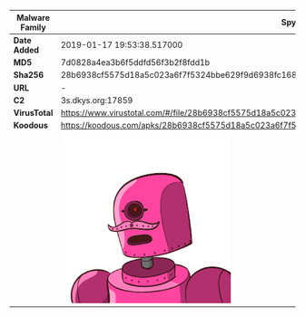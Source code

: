 | Malware Family | SpyNote                                                      |
| -------------- | ------------------------------------------------------------ |
| **Date Added** | 2019-01-17 19:53:38.517000                                                   |
| **MD5**        | 7d0828a4ea3b6f5ddfd56f3b2f8fdd1b                             |
| **Sha256**     | 28b6938cf5575d18a5c023a6f7f5324bbe629f9d6938fc1689b7cdda170bbc65 |
| **URL**        | -                                                            |
| **C2**         | 3s.dkys.org:17859 |
| **VirusTotal** | https://www.virustotal.com/#/file/28b6938cf5575d18a5c023a6f7f5324bbe629f9d6938fc1689b7cdda170bbc65/detection |
| **Koodous**    | https://koodous.com/apks/28b6938cf5575d18a5c023a6f7f5324bbe629f9d6938fc1689b7cdda170bbc65 |
|                | ![](../assets/28b6938cf5575d18a5c023a6f7f5324bbe629f9d6938fc1689b7cdda170bbc65.png) |